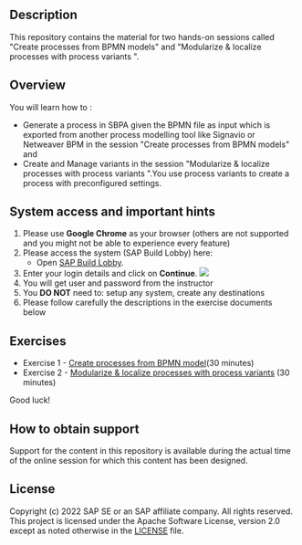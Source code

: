 ## Description

This repository contains the material for two hands-on sessions called "Create processes from BPMN models" and "Modularize & localize processes with process variants ".

## Overview

You will learn how to :
- Generate a process in SBPA given the BPMN file as input which is exported from another process modelling tool like Signavio   or Netweaver BPM  in the session "Create processes from BPMN models"  and 
- Create and Manage variants in the session "Modularize & localize processes with process variants ".You use process variants   to create a process with preconfigured settings.

## System access and important hints

1. Please use **Google Chrome** as your browser (others are not supported and you might not be able to experience every feature)
2. Please access the system (SAP Build Lobby) here:
   - Open [SAP Build Lobby](https://sap-build-day-appprocess.us10.build.cloud.sap/lobby). <br> 
3. Enter your login details and click on <b>Continue</b>.
![](images/Login.png)
4. You will get user and password from the instructor
5. You **DO NOT** need to: setup any system, create any destinations
6. Please follow carefully the descriptions in the exercise documents below

## Exercises

- Exercise 1 - [Create processes from BPMN model](https://github.com/SAP-samples/process-automation-enablement/blob/86c8566e13db55b26f5353f09cacad85e677239e/Workshops/APAC-2025/exercises/bpmn%20import/readme.md)(30 minutes)
- Exercise 2 - [Modularize & localize processes with process variants](https://github.com/SAP-samples/process-automation-enablement/blob/86c8566e13db55b26f5353f09cacad85e677239e/Workshops/APAC-2025/exercises/process%20variants/readme.md) (30 minutes)

  
Good luck!
  


## How to obtain support

Support for the content in this repository is available during the actual time of the online session for which this content has been designed. 

## License
Copyright (c) 2022 SAP SE or an SAP affiliate company. All rights reserved. This project is licensed under the Apache Software License, version 2.0 except as noted otherwise in the [LICENSE](LICENSES/Apache-2.0.txt) file.

